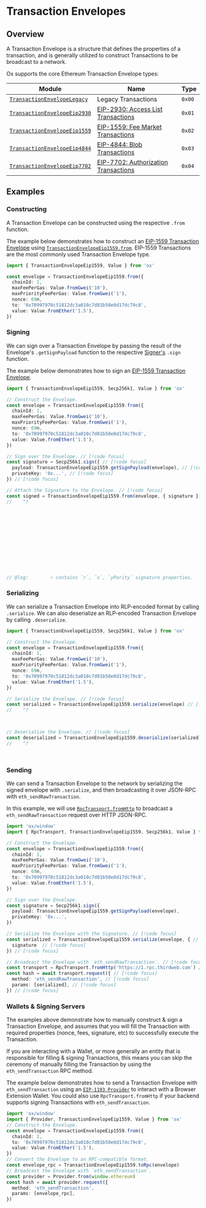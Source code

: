 # Transaction Envelopes

## Overview 

A Transaction Envelope is a structure that defines the properties of a transaction, and is generally
utilized to construct Transactions to be broadcast to a network.

Ox supports the core Ethereum Transaction Envelope types:

| Module                                                          | Name                                                                            | Type   |
| --------------------------------------------------------------- | ------------------------------------------------------------------------------- | ------ |
| [`TransactionEnvelopeLegacy`](/api/TransactionEnvelopeLegacy)   | Legacy Transactions                                                             | `0x00` |
| [`TransactionEnvelopeEip2930`](/api/TransactionEnvelopeEip2930) | [EIP-2930: Access List Transactions](https://eips.ethereum.org/EIPS/eip-2930)   | `0x01` |
| [`TransactionEnvelopeEip1559`](/api/TransactionEnvelopeEip1559) | [EIP-1559: Fee Market Transactions](https://eips.ethereum.org/EIPS/eip-1559)    | `0x02` |
| [`TransactionEnvelopeEip4844`](/api/TransactionEnvelopeEip4844) | [EIP-4844: Blob Transactions](https://eips.ethereum.org/EIPS/eip-4844)          | `0x03` |
| [`TransactionEnvelopeEip7702`](/api/TransactionEnvelopeEip7702) | [EIP-7702: Authorization Transactions](https://eips.ethereum.org/EIPS/eip-7702) | `0x04` |

## Examples

### Constructing

A Transaction Envelope can be constructed using the respective `.from` function.

The example below demonstrates how to construct an [EIP-1559 Transaction Envelope](/api/TransactionEnvelopeEip1559) using [`TransactionEnvelopeEip1559.from`](/api/TransactionEnvelopeEip1559/from). EIP-1559 Transactions are the most commonly used Transaction Envelope type.

```ts twoslash
import { TransactionEnvelopeEip1559, Value } from 'ox'

const envelope = TransactionEnvelopeEip1559.from({
  chainId: 1,
  maxFeePerGas: Value.fromGwei('10'),
  maxPriorityFeePerGas: Value.fromGwei('1'),
  nonce: 69n,
  to: '0x70997970c51812dc3a010c7d01b50e0d17dc79c8',
  value: Value.fromEther('1.5'),
})
```

### Signing

We can sign over a Transaction Envelope by passing the result of the Envelope's `.getSignPayload` function to the respective [Signer's](/guides/ecdsa#signing) `.sign` function.

The example below demonstrates how to sign an [EIP-1559 Transaction Envelope](/api/TransactionEnvelopeEip1559).

```ts twoslash
import { TransactionEnvelopeEip1559, Secp256k1, Value } from 'ox'

// Construct the Envelope.
const envelope = TransactionEnvelopeEip1559.from({
  chainId: 1,
  maxFeePerGas: Value.fromGwei('10'),
  maxPriorityFeePerGas: Value.fromGwei('1'),
  nonce: 69n,
  to: '0x70997970c51812dc3a010c7d01b50e0d17dc79c8',
  value: Value.fromEther('1.5'),
})

// Sign over the Envelope. // [!code focus]
const signature = Secp256k1.sign({ // [!code focus]
  payload: TransactionEnvelopeEip1559.getSignPayload(envelope), // [!code focus]
  privateKey: '0x...', // [!code focus]
}) // [!code focus]

// Attach the Signature to the Envelope. // [!code focus]
const signed = TransactionEnvelopeEip1559.from(envelope, { signature }) // [!code focus]
//    ^?













// @log:        ↑ contains `r`, `s`, `yParity` signature properties.

```

### Serializing

We can serialize a Transaction Envelope into RLP-encoded format by calling `.serialize`. We can also deserialize an RLP-encoded Transaction Envelope by calling `.deserialize`.

```ts twoslash
import { TransactionEnvelopeEip1559, Secp256k1, Value } from 'ox'

// Construct the Envelope.
const envelope = TransactionEnvelopeEip1559.from({
  chainId: 1,
  maxFeePerGas: Value.fromGwei('10'),
  maxPriorityFeePerGas: Value.fromGwei('1'),
  nonce: 69n,
  to: '0x70997970c51812dc3a010c7d01b50e0d17dc79c8',
  value: Value.fromEther('1.5'),
})

// Serialize the Envelope. // [!code focus]
const serialized = TransactionEnvelopeEip1559.serialize(envelope) // [!code focus]
//    ^?



// Deserialize the Envelope. // [!code focus]
const deserialized = TransactionEnvelopeEip1559.deserialize(serialized) // [!code focus]
//    ^?




```

### Sending

We can send a Transaction Envelope to the network by serializing the signed envelope with `.serialize`, and then broadcasting it over JSON-RPC with `eth_sendRawTransaction`. 

In this example, we will use [`RpcTransport.fromHttp`](/api/RpcTransport/fromHttp) to broadcast a `eth_sendRawTransaction` request over HTTP JSON-RPC.

```ts twoslash
import 'ox/window'
import { RpcTransport, TransactionEnvelopeEip1559, Secp256k1, Value } from 'ox'

// Construct the Envelope.
const envelope = TransactionEnvelopeEip1559.from({
  chainId: 1,
  maxFeePerGas: Value.fromGwei('10'),
  maxPriorityFeePerGas: Value.fromGwei('1'),
  nonce: 69n,
  to: '0x70997970c51812dc3a010c7d01b50e0d17dc79c8',
  value: Value.fromEther('1.5'),
})

// Sign over the Envelope.
const signature = Secp256k1.sign({
  payload: TransactionEnvelopeEip1559.getSignPayload(envelope),
  privateKey: '0x...',
})

// Serialize the Envelope with the Signature. // [!code focus]
const serialized = TransactionEnvelopeEip1559.serialize(envelope, { // [!code focus] 
  signature  // [!code focus]
}) // [!code focus]

// Broadcast the Envelope with `eth_sendRawTransaction`. // [!code focus]
const transport = RpcTransport.fromHttp('https://1.rpc.thirdweb.com') // [!code focus]
const hash = await transport.request({ // [!code focus]
  method: 'eth_sendRawTransaction', // [!code focus]
  params: [serialized], // [!code focus]
}) // [!code focus]
```

### Wallets & Signing Servers

The examples above demonstrate how to manually construct & sign a Transaction Envelope, and assumes that you will fill the Transaction
with required properties (nonce, fees, signature, etc) to successfully execute the Transaction.

If you are interacting with a Wallet, or more generally an entity that is responsible for filling & signing Transactions, this means
you can skip the ceremony of manually filling the Transaction by using the `eth_sendTransaction` RPC method.

The example below demonstrates how to send a Transaction Envelope with `eth_sendTransaction` using an [`EIP-1193 Provider`](/api/Provider) to
interact with a Browser Extension Wallet. You could also use `RpcTransport.fromHttp` if your backend supports signing Transactions with `eth_sendTransaction`.

```ts twoslash
import 'ox/window'
import { Provider, TransactionEnvelopeEip1559, Value } from 'ox'
// Construct the Envelope.
const envelope = TransactionEnvelopeEip1559.from({
  chainId: 1,
  to: '0x70997970c51812dc3a010c7d01b50e0d17dc79c8',
  value: Value.fromEther('1.5'),
})
// Convert the Envelope to an RPC-compatible format. 
const envelope_rpc = TransactionEnvelopeEip1559.toRpc(envelope)
// Broadcast the Envelope with `eth_sendTransaction`. 
const provider = Provider.from(window.ethereum)
const hash = await provider.request({ 
  method: 'eth_sendTransaction', 
  params: [envelope_rpc], 
}) 
```

